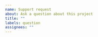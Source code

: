 ```yaml
---
name: Support request
about: Ask a question about this project
title: ""
labels: question
assignees: ""
---
```

